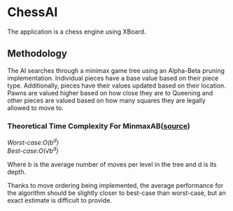 
# ChessAI
The application is a chess engine using XBoard.

## Methodology 
The AI searches through a minimax game tree using an Alpha-Beta pruning implementation. Individual pieces have a base value based on their piece type. Additionally, pieces have their values updated based on their location. Pawns are valued higher based on how close they are to Queening and other pieces are valued based on how many squares they are legally allowed to move to.

### Theoretical Time Complexity For MinmaxAB([source](https://en.wikipedia.org/wiki/Alpha%E2%80%93beta_pruning))   
    
*Worst-case:O(b<sup>d</sup>)*       
*Best-case:O(√b<sup>d</sup>)*

Where b is the average number of moves per level in the tree and d is its depth.

Thanks to move ordering being implemented, the average performance for the algorithm should be slightly closer to best-case than worst-case, but an exact estimate is difficult to provide. 


